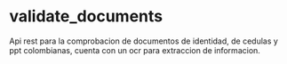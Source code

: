 # validate_documents
Api rest para la comprobacion de documentos de identidad, de cedulas y ppt colombianas, cuenta con un ocr para extraccion de informacion.
